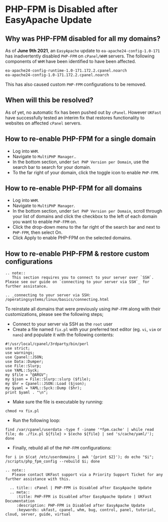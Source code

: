 # PHP-FPM is Disabled after EasyApache Update

## Why was PHP-FPM disabled for all my domains?

As of **June 9th 2021**, an `EasyApache` update to `ea-apache24-config-1.0-171` has inadvertently disabled `PHP-FPM` on `cPanel/WHM` servers. The following components of `WHM` have been identified to have been affected.

```
ea-apache24-config-runtime-1.0-171.172.2.cpanel.noarch
ea-apache24-config-1.0-171.172.2.cpanel.noarch
```

This has also caused custom `PHP-FPM` configurations to be removed.

## When will this be resolved?

As of yet, no automatic fix has been pushed out by `cPanel`. However `UKFast` have successfully tested an interim fix that restores functionality to websites on affected `cPanel` servers.

## How to re-enable PHP-FPM for a single domain

* Log into `WHM`.
* Navigate to `MultiPHP Manager`..
* In the bottom section, under `Set PHP Version per Domain`, use the search bar to search for your domain.
* To the far right of your domain, click the toggle icon to enable `PHP-FPM`.

## How to re-enable PHP-FPM for all domains

* Log into `WHM`.
* Navigate to `MultiPHP Manager`.
* In the bottom section, under `Set PHP Version per Domain`, scroll through your list of domains and click the checkbox to the left of each domain you want to enable `PHP-FPM` on.
* Click the drop-down menu to the far right of the search bar and next to `PHP-FPM`, then select On.
* Click Apply to enable PHP-FPM on the selected domains.

## How to re-enable PHP-FPM & restore custom configurations

```eval_rst
.. note::
   This section requires you to connect to your server over `SSH`. Please see our guide on `connecting to your server via SSH`_ for further assistance.

.. _connecting to your server via SSH: /operatingsystems/linux/basics/connecting.html
```

To reinstate all domains that were previously using `PHP-FPM` along with their customizations, please see the following steps;

* Connect to your server via SSH as the `root` user
* Create a file named `fix.pl` with your preferred text editor (eg. `vi`, `vim` or `nano`) and populate it with the following contents:
```
#!/usr/local/cpanel/3rdparty/bin/perl
use strict;
use warnings;
use Cpanel::JSON;
use Data::Dumper;
use File::Slurp;
use YAML::Syck;
my $file = "@ARGV";
my $json = File::Slurp::slurp ($file);
my $hr = Cpanel::JSON::Load ($json);
my $yaml = YAML::Syck::Dump ($hr);
print $yaml . "\n";
```

* Make sure the file is executable by running:
```
chmod +x fix.pl
```
* Run the following loop:
```
find /var/cpanel/userdata -type f -iname '*fpm.cache' | while read file; do ./fix.pl ${file} > $(echo ${file} | sed 's/cache/yaml/'); done
```
* Finally, rebuild all of the `PHP-FPM` configurations:
```
for i in $(cat /etc/userdomains | awk '{print $2}'); do echo "$i"; /scripts/php_fpm_config --rebuild $i; done
```

```eval_rst
.. note::
   Please contact UKFast support via a Priority Support Ticket for any further assistance with this.
```  

```eval_rst
  .. title:: cPanel | PHP-FPM is Disabled after EasyApache Update
  .. meta::
     :title: PHP-FPM is Disabled after EasyApache Update | UKFast Documentation
     :description: PHP-FPM is Disabled after EasyApache Update
     :keywords: ukfast, cpanel, whm, bug, control, panel, tutorial, cloud, server, guide, virtual
```
